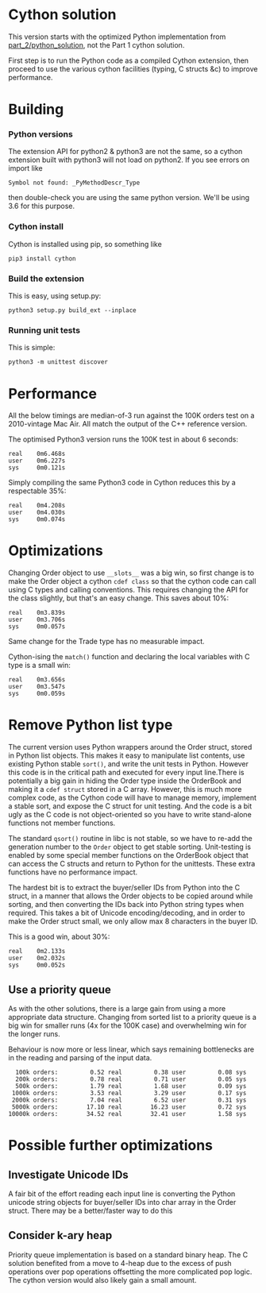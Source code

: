 # Cython solution

This version starts with the optimized Python implementation from [part_2/python_solution](../python_solution/README.md), not the Part 1 cython solution.

First step is to run the Python code as a compiled Cython extension, then proceed to use the various cython facilities (typing, C structs &c) to improve performance.

# Building

### Python versions

The extension API for python2 & python3 are not the same, so a cython extension built with python3 will not load on python2.  If you see errors on import like

    Symbol not found: _PyMethodDescr_Type

then double-check you are using the same python version.  We'll be using 3.6 for this purpose.

### Cython install

Cython is installed using pip, so something like

    pip3 install cython

### Build the extension

This is easy, using setup.py:

    python3 setup.py build_ext --inplace

### Running unit tests

This is simple:

    python3 -m unittest discover


# Performance

All the below timings are median-of-3 run against the 100K orders test on a 2010-vintage Mac Air.  All match the output of the C++ reference version.

The optimised Python3 version runs the 100K test in about 6 seconds:

    real	0m6.468s
    user	0m6.227s
    sys	    0m0.121s

Simply compiling the same Python3 code in Cython reduces this by a respectable 35%:

    real	0m4.208s
    user	0m4.030s
    sys	    0m0.074s

# Optimizations

Changing Order object to use `__slots__` was a big win, so first change is to make the Order object a cython `cdef class` so that the cython code can call using C types and calling conventions.  This requires changing the API for the class slightly, but that's an easy change. This saves about 10%:

    real	0m3.839s
    user	0m3.706s
    sys 	0m0.057s

Same change for the Trade type has no measurable impact.

Cython-ising the `match()` function and declaring the local variables with C type is a small win:

    real	0m3.656s
    user	0m3.547s
    sys	    0m0.059s

# Remove Python list type

The current version uses Python wrappers around the Order struct, stored in Python list objects.   This makes it easy to manipulate list contents, use existing Python stable `sort()`, and write the unit tests in Python.  However this code is in the critical path and executed for every input line.There is potentially a big gain in hiding the Order type inside the OrderBook and making it a `cdef struct` stored in a C array.  However, this is much more complex code, as the Cython code will have to manage memory, implement a stable sort, and expose the C struct for unit testing.  And the code is a bit ugly as the C code is not object-oriented so you have to write stand-alone functions not member functions.

The standard `qsort()` routine in libc is not stable, so we have to re-add the generation number to the `Order` object to get stable sorting.  Unit-testing is enabled by some special member functions on the OrderBook object that can access the C structs and return to Python for the unittests.  These extra functions have no performance impact.

The hardest bit is to extract the buyer/seller IDs from Python into the C struct, in a manner that allows the Order objects to be copied around while sorting, and then converting the IDs back into Python string types when required.  This takes a bit of Unicode encoding/decoding, and in order to make the Order struct small, we only allow max 8 characters in the buyer ID.

This is a good win, about 30%:

    real	0m2.133s
    user	0m2.032s
    sys	    0m0.052s

## Use a priority queue

As with the other solutions, there is a large gain from using a more appropriate data structure.  Changing from sorted list to a priority queue is a big win for smaller runs (4x for the 100K case) and overwhelming win for the longer runs.  

Behaviour is now more or less linear, which says remaining bottlenecks are in the reading and parsing of the input data.

      100k orders:         0.52 real         0.38 user         0.08 sys
      200k orders:         0.78 real         0.71 user         0.05 sys
      500k orders:         1.79 real         1.68 user         0.09 sys
     1000k orders:         3.53 real         3.29 user         0.17 sys
     2000k orders:         7.04 real         6.52 user         0.31 sys
     5000k orders:        17.10 real        16.23 user         0.72 sys
    10000k orders:        34.52 real        32.41 user         1.58 sys

# Possible further optimizations

## Investigate Unicode IDs
A fair bit of the effort reading each input line is converting the Python unicode string objects for buyer/seller IDs into char array in the Order struct.  There may be a better/faster way to do this 

## Consider k-ary heap

Priority queue implementation is based on a standard binary heap.  The C solution benefited from a move to 4-heap due to the excess of push operations over pop operations offsetting the more complicated pop logic.  The cython version would also likely gain a small amount.
